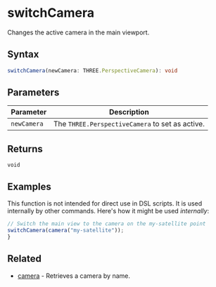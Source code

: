 # switchCamera

Changes the active camera in the main viewport.


## Syntax

```typescript
switchCamera(newCamera: THREE.PerspectiveCamera): void
```

## Parameters

| Parameter   | Description                                      |
| ----------- | ------------------------------------------------ |
| `newCamera` | The `THREE.PerspectiveCamera` to set as active. |

## Returns

`void`


## Examples

This function is not intended for direct use in DSL scripts. It is used internally by other commands.  Here's how it might be used *internally*:

```typescript
// Switch the main view to the camera on the my-satellite point
switchCamera(camera("my-satellite"));
}
```

## Related

- [camera](/dsl/commands/camera) - Retrieves a camera by name.

